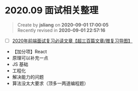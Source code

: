 2020.09 面试相关整理
===

> Create by **jsliang** on **2020-09-01 17:00:05**  
> Recently revised in **2020-09-01 22:57:16**

* [ ] [2020年前端面试复习必读文章【超三百篇文章/赠复习导图】](https://juejin.im/post/6844904116339261447)

* 【加分项】React
* 原理可以补充一点
* JS 基础
* 工程化
* 解决能力的问题
* 算法没太大要求（顶多一两道编程题）